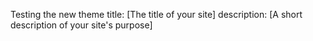 Testing the new theme
title: [The title of your site]
description: [A short description of your site's purpose]
